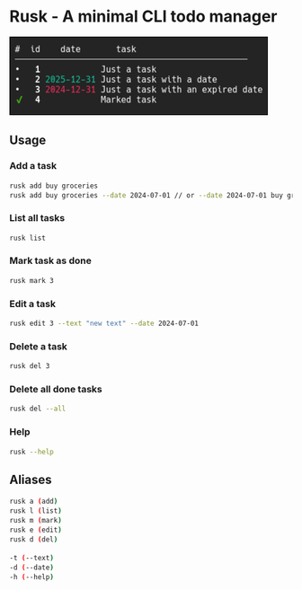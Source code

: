 # Rusk - A minimal CLI todo manager

![rusk](rusk.png)

## Usage

### Add a task
```bash
rusk add buy groceries
rusk add buy groceries --date 2024-07-01 // or --date 2024-07-01 buy groceries
```

### List all tasks
```bash
rusk list
```

### Mark task as done
```bash
rusk mark 3
```

### Edit a task
```bash
rusk edit 3 --text "new text" --date 2024-07-01
```

### Delete a task
```bash
rusk del 3
```

### Delete all done tasks
```bash
rusk del --all
```

### Help
```bash
rusk --help
```


## Aliases
```bash
rusk a (add)
rusk l (list)
rusk m (mark)
rusk e (edit)
rusk d (del)

-t (--text)
-d (--date)
-h (--help)

```
